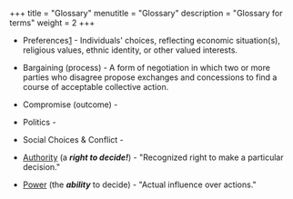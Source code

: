 +++
title = "Glossary"
menutitle = "Glossary"
description = "Glossary for terms"
weight = 2
+++

- Preferences[1] - Individuals' choices, reflecting economic situation(s), religious values, ethnic identity, or other valued interests.

- Bargaining (process) - A form of negotiation in which two or more parties who disagree propose exchanges and concessions to find a course of acceptable collective action.

- Compromise (outcome) -

- Politics -

- Social Choices & Conflict -

- [Authority](https://b-vwj.github.io/TheVue/school-notes/government/american-government-and-politics/notes/chapter1/#book-sections) (a ***right to decide!***) - "Recognized right to make a particular decision."

- [Power](https://b-vwj.github.io/TheVue/school-notes/government/american-government-and-politics/notes/chapter1/#book-sections) (the ***ability*** to decide) - "Actual influence over actions."

[1]:  "Interests=Preferences=Values"
